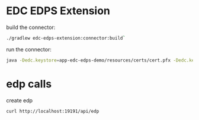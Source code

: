 # EDC EDPS Extension

build the connector:

```bash
./gradlew edc-edps-extension:connector:build`
```

run the connector:

```bash
java -Dedc.keystore=app-edc-edps-demo/resources/certs/cert.pfx -Dedc.keystore.password=123456 -Dedc.fs.config=-Dedc.fs.config=edc-edps-extension/connector/src/main/resources/application.properties -jar app-edc-edps-demo/connector/build/libs/connector.jar
```

# edp calls

create edp
```bash
curl http://localhost:19191/api/edp
```
